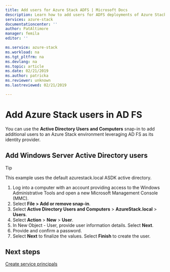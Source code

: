 ```yaml
---
title: Add users for Azure Stack ADFS | Microsoft Docs
description: Learn how to add users for ADFS deployments of Azure Stack
services: azure-stack
documentationcenter: ''
author: PatAltimore
manager: femila
editor: ''

ms.service: azure-stack
ms.workload: na
ms.tgt_pltfrm: na
ms.devlang: na
ms.topic: article
ms.date: 02/21/2019
ms.author: patricka
ms.reviewer: unknown
ms.lastreviewed: 02/21/2019

---
```

# Add Azure Stack users in AD FS
You can use the **Active Directory Users and Computers** snap-in to add additional users to an Azure Stack environment leveraging AD FS as its identity provider.

## Add Windows Server Active Directory users
> [!TIP]
> This example uses the default azurestack.local ASDK active directory. 

1. Log into a computer with an account providing access to the Windows Administrative Tools and open a new Microsoft Management Console (MMC).
2. Select **File > Add or remove snap-in**.
3. Select **Active Directory Users and Computers** > **AzureStack.local** > **Users**.
4. Select **Action** > **New** > **User**.
5. In New Object - User, provide user information details. Select **Next**.
6. Provide and confirm a password.
7. Select **Next** to finalize the values. Select **Finish** to create the user.


## Next steps
[Create service principals](azure-stack-create-service-principals.md)